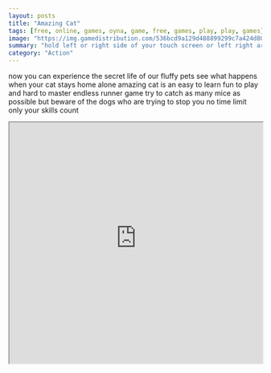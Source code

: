 ```yaml
---
layout: posts
title: "Amazing Cat"
tags: [free, online, games, oyna, game, free, games, play, play, games]
image: "https://img.gamedistribution.com/536bcd9a129d488899299c7a424d80d9.jpg"
summary: "hold left or right side of your touch screen or left right arrows to move the amazing cat  free online games oyna game free games play play games"
category: "Action"
---
```


now you can experience the secret life of our fluffy pets see what happens when your cat stays home alone amazing cat is an easy to learn fun to play and hard to master endless runner game try to catch as many mice as possible but beware of the dogs who are trying to stop you no time limit only your skills count

<iframe width="100%" height="480px;" src="https://html5.gamedistribution.com/536bcd9a129d488899299c7a424d80d9/"></iframe>